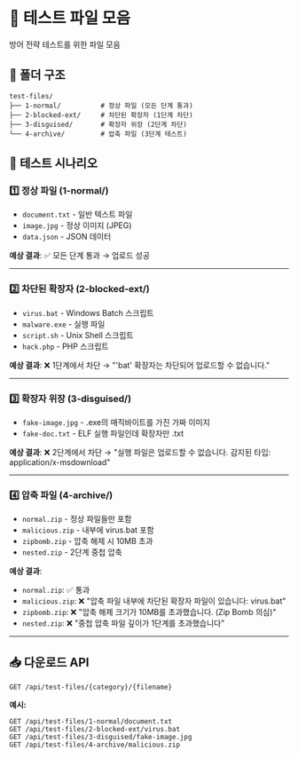 # 🧪 테스트 파일 모음

방어 전략 테스트를 위한 파일 모음

## 📂 폴더 구조

```
test-files/
├── 1-normal/          # 정상 파일 (모든 단계 통과)
├── 2-blocked-ext/     # 차단된 확장자 (1단계 차단)
├── 3-disguised/       # 확장자 위장 (2단계 차단)
└── 4-archive/         # 압축 파일 (3단계 테스트)
```

## 🎯 테스트 시나리오

### 1️⃣ 정상 파일 (1-normal/)
- `document.txt` - 일반 텍스트 파일
- `image.jpg` - 정상 이미지 (JPEG)
- `data.json` - JSON 데이터

**예상 결과**: ✅ 모든 단계 통과 → 업로드 성공

---

### 2️⃣ 차단된 확장자 (2-blocked-ext/)
- `virus.bat` - Windows Batch 스크립트
- `malware.exe` - 실행 파일
- `script.sh` - Unix Shell 스크립트
- `hack.php` - PHP 스크립트

**예상 결과**: ❌ 1단계에서 차단 → "'bat' 확장자는 차단되어 업로드할 수 없습니다."

---

### 3️⃣ 확장자 위장 (3-disguised/)
- `fake-image.jpg` - .exe의 매직바이트를 가진 가짜 이미지
- `fake-doc.txt` - ELF 실행 파일인데 확장자만 .txt

**예상 결과**: ❌ 2단계에서 차단 → "실행 파일은 업로드할 수 없습니다. 감지된 타입: application/x-msdownload"

---

### 4️⃣ 압축 파일 (4-archive/)
- `normal.zip` - 정상 파일들만 포함
- `malicious.zip` - 내부에 virus.bat 포함
- `zipbomb.zip` - 압축 해제 시 10MB 초과
- `nested.zip` - 2단계 중첩 압축

**예상 결과**:
- `normal.zip`: ✅ 통과
- `malicious.zip`: ❌ "압축 파일 내부에 차단된 확장자 파일이 있습니다: virus.bat"
- `zipbomb.zip`: ❌ "압축 해제 크기가 10MB를 초과했습니다. (Zip Bomb 의심)"
- `nested.zip`: ❌ "중첩 압축 파일 깊이가 1단계를 초과했습니다"

---

## 📥 다운로드 API

```
GET /api/test-files/{category}/{filename}
```

**예시:**
```
GET /api/test-files/1-normal/document.txt
GET /api/test-files/2-blocked-ext/virus.bat
GET /api/test-files/3-disguised/fake-image.jpg
GET /api/test-files/4-archive/malicious.zip
```

